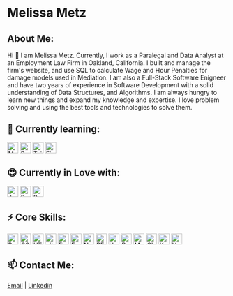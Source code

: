 # Melissa Metz

## About Me:
Hi 👋 I am Melissa Metz. Currently, I work as a Paralegal and Data Analyst at an Employment Law Firm in Oakland, California. I built and manage the firm's website, and use SQL to calculate Wage and Hour Penalties for damage models used in Mediation. I am also a Full-Stack Software Enigneer and have two years of experience in Software Development with a solid understanding of Data Structures, and Algorithms. I am always hungry to learn new things and expand my knowledge and expertise. I love problem solving and using the best tools and technologies to solve them. 

## 🌱 Currently learning:
<img src="https://img.shields.io/badge/MySQL-282C34?logo=MySQL&logoColor=f29111" alt="MySQL Logo" height="25"/>
<img src="https://img.shields.io/badge/Python-282C34?logo=python" alt="Python Logo" height="25"/>
<img src="https://img.shields.io/badge/Tailwind-282C34?logo=tailwindcss&logoColor=F7DFIE" alt="Tailwind CSS Logo" height="25"/>
<img src"https://img.shields.io/badge/figma-282C34?logo=figma" alt="Figma Logo" height="25"/>

## 😍 Currently in Love with:
<img src="https://img.shields.io/badge/JavaScript-282C34?logo=javascript&logoColor=F7DFIE" alt="JavaScript Logo" height="25"/>
<img src="https://img.shields.io/badge/React-282C34?logo=react&logoColor=61DAFB" alt="React Logo" height="25"/>
<img src="https://img.shields.io/badge/PostgreSQL-282C34?logo=postgresql&logoColor=0064a5" alt="PostgreSQL Logo" height="25"/>

## ⚡ Core Skills:
<img src="https://img.shields.io/badge/Bootstrap-282C34?logo=bootstrap" alt="Bootstrap" height="25"/>
<img src="https://img.shields.io/badge/CSS-282C34?logo=C&logoColor=264de4" alt="CSS Logo" height="25"/>
<img src="https://img.shields.io/badge/HTML-282C34?logo=H&logoColor=e34c26" alt="HTML Logo" height="25"/>
<img src="https://img.shields.io/badge/git-282C34?logo=git&logoColor=e34c26" alt="git Logo" height="25"/>
<img src="https://img.shields.io/badge/Flexbox-282C34?logo=flexbox" alt="FlexBox Logo" height="25"/>
<img src="https://img.shields.io/badge/Express-282C34?logo=express" alt="Express Logo" height="25"/>
<img src="https://img.shields.io/badge/Node.js-282C34?logo=node.js" alt="Node.js Logo" height="25"/>
<img src="https://img.shields.io/badge/RESTful-APIs-282C34?logo=restfulapis&logoColor=000000" alt="RESTFUL APIs Logo" height="25"/>
<img src="https://img.shields.io/badge/Heroku-282C34?logo=Heroku&logoColor=6762a6" alt="Heroku Logo" height="25"/>
<img src="https://img.shields.io/badge/Render-282C34?logo=Render" alt="Render Logo" height="25"/>
<img src="https://img.shields.io/badge/Mocha-282C34?logo=Mocha&logoColor=964B00" alt="Mocha Logo" height="25"/>
<img src="https://img.shields.io/badge/Chai-282C34?logo=Chai&logoColor=FF0000" alt="Chai Logo" height="25"/>
<img src="https://img.shields.io/badge/Knex.js-282C34?logo=knex.js" alt="Knex Logo" height="25"/>
<img src="https://img.shields.io/badge/Vercel-282C34?logo=vercel" alt="Vercel Logo" height="25"/>

## 📫 Contact Me:
[Email](melissaemetz@gmail.com) | [Linkedin](https://www.linkedin.com/in/metzmelissa/)
